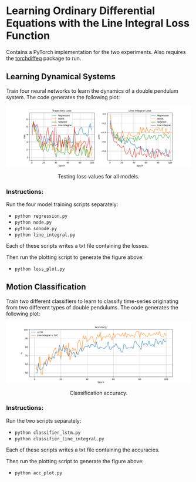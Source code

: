 # Learning Ordinary Differential Equations with the Line Integral Loss Function

Contains a PyTorch implementation for the two experiments.
Also requires the [torchdiffeq](https://github.com/rtqichen/torchdiffeq) package to run.

## Learning Dynamical Systems

Train four neural networks to learn the dynamics of a double pendulum system.
The code generates the following plot:

<div align="center">
 <img src="loss.png" width="600">
 <p>Testing loss values for all models.</p>
</div>

### Instructions:

Run the four model training scripts separately:

* `python regression.py`
* `python node.py`
* `python sonode.py`
* `python line_integral.py`

Each of these scripts writes a txt file containing the losses.

Then run the plotting script to generate the figure above:

* `python loss_plot.py`

## Motion Classification

Train two different classifiers to learn to classify time-series originating from two different types of double pendulums.
The code generates the following plot:

<div align="center">
 <img src="acc.png" width="600">
 <p>Classification accuracy.</p>
</div>

### Instructions:

Run the two scripts separately:

* `python classifier_lstm.py`
* `python classifier_line_integral.py`

Each of these scripts writes a txt file containing the accuracies.

Then run the plotting script to generate the figure above:

* `python acc_plot.py`
